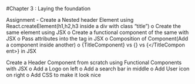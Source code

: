 #Chapter 3 : Laying the foundation

Assignment -
Create a Nested header Element using React.createElement(h1,h2,h3 inside a div with class
“title”)
o Create the same element using JSX
o Create a functional component of the same with JSX
o Pass attributes into the tag in JSX
o Composition of Component(Add a component inside another)
o {TitleComponent} vs {<TitleComponent/>} vs {<TitleComponent></TitleCompon
ent>} in JSX

Create a Header Component from scratch using Functional Components with JSX
o Add a Logo on left
o Add a search bar in middle
o Add User icon on right
o Add CSS to make it look nice
